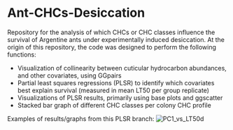 # Ant-CHCs-Desiccation
Repository for the analysis of which CHCs or CHC classes influence the survival of Argentine ants under experimentally induced desiccation. At the origin of this repository, the code was designed to perform the following functions:

  - Visualization of collinearity between cuticular hydrocarbon abundances, and other covariates, using GGpairs
  - Partial least squares regressions (PLSR) to identify which covariates best explain survival (measured in mean LT50 per group replicate)
  - Visualizations of PLSR results, primarily using base plots and ggscatter
  - Stacked bar graph of different CHC classes per colony CHC profile

Examples of results/graphs from this PLSR branch:
![PC1_vs_LT50d](https://user-images.githubusercontent.com/15988774/187090595-c3f59322-1efc-4c80-83f7-3b5b5fa26056.jpg)
